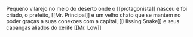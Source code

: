 Pequeno vilarejo no meio do deserto onde o [[protagonista]] nasceu e foi criado, o prefeito, [[Mr. Principal]] é um velho chato que se mantem no poder graças a suas conexoes com a capital, [[Hissing Snake]] e seus capangas aliados do xerife [[Mr. Low]]